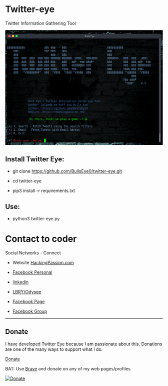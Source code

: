 # Twitter-eye

Twitter Information Gathering Tool

![Screenshot](img/banner.png)

## Install Twitter Eye:
* git clone https://github.com/BullsEye0/twitter-eye.git

* cd twitter-eye
  
* pip3 install -r requirements.txt

  
## Use:
* python3 twitter-eye.py


# Contact to coder
Social Networks - Connect

* Website [HackingPassion.com](https://hackingpassion.com)

* [Facebook Personal](https://www.facebook.com/profile.php?id=100069546190609)

* [linkedin](https://www.linkedin.com/in/jolandadekoff/)

* [LBRY/Odysee](https://lbry.tv/$/invite/@hackingpassion:9)

* [Facebook Page](https://www.facebook.com/ethical.hack.group)

* [Facebook Group](https://www.facebook.com/groups/ethical.hack.group/)
  
  

***

## Donate


I have developed Twitter Eye because I am passionate about this. 
Donations are one of the many ways to support what I do.

[Donate](https://hackingpassion.com/donate/)

BAT: Use [Brave](https://brave.com/bul891) and donate on any of my web pages/profiles

[![Donate](https://img.shields.io/badge/Donate-PayPal-green.svg)](https://www.paypal.com/cgi-bin/webscr?cmd=_s-xclick&hosted_button_id=R96YN2PUS8V8W)
